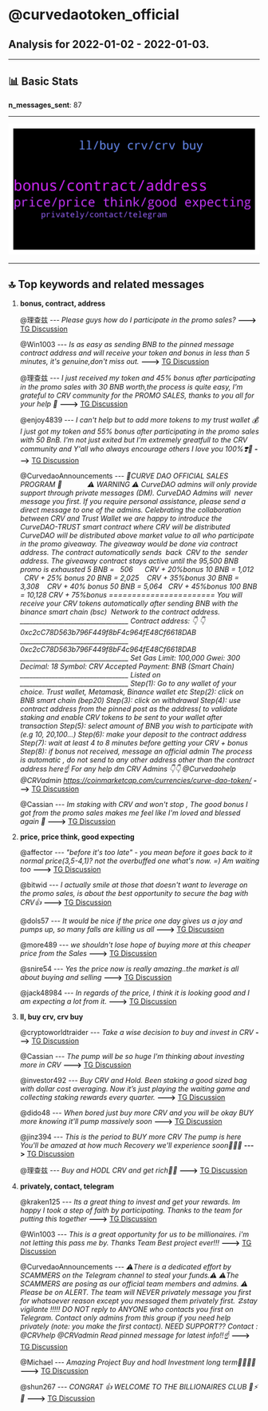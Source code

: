 # **@curvedaotoken_official**
 ## Analysis for **2022-01-02** - **2022-01-03**.

---

## 📊 **Basic Stats**

**n_messages_sent**: 87

---
![wordcloud](curvedaotoken_official_1Days_wordcloud.png)

---


## 🔝 **Top keywords and related messages**

1. **bonus, contract, address**

    @理查兹 --- *Please guys how do I participate in the promo sales?* **--->** [TG Discussion](https://t.me/curvedaotoken_official/17196)

    @Win1003 --- *Is as easy as sending BNB to the pinned message contract address and will receive your token and bonus in less than 5  minutes, it's genuine,don't miss out.* **--->** [TG Discussion](https://t.me/curvedaotoken_official/17199)

    @理查兹 --- *I just received my token and 45% bonus after participating in the promo sales with 30 BNB worth,the process is quite easy, I'm grateful to CRV community for the PROMO SALES, thanks to you all for your help 🙏* **--->** [TG Discussion](https://t.me/curvedaotoken_official/17209)

    @enjoy4839 --- *I can't help but to add more tokens to my trust wallet 💰 I just got my token and 55% bonus after participating in the promo sales with 50 BnB. I'm not just exited but I'm extremely greatfull to the CRV community and Y'all who always encourage others I love you 100%❣️🤝* **--->** [TG Discussion](https://t.me/curvedaotoken_official/17233)

    @CurvedaoAnnouncements --- *🎉CURVE DAO OFFICIAL SALES PROGRAM 🎉                ⚠️ WARNING ⚠️   CurveDAO admins will only provide support through private messages (DM). CurveDAO Admins will  never message you first. If you require personal assistance, please send a direct message to one of the admins.   Celebrating the collaboration between CRV and Trust Wallet we are happy to introduce the CurveDAO-TRUST smart contract where CRV will be distributed     CurveDAO will be distributed above market value to all who participate in the promo giveaway.   The giveaway would be done via contract address.   The contract automatically sends  back  CRV to the  sender address.   The giveaway contract stays active until the 95,500 BNB promo is exhausted   5 BNB =   506         CRV + 20%bonus   10 BNB = 1,012       CRV + 25% bonus   20 BNB = 2,025      CRV +  35%bonus   30 BNB = 3,308      CRV + 40% bonus   50 BNB = 5,064      CRV + 45%bonus   100 BNB = 10,128  CRV + 75%bonus   ======================= You will receive your CRV tokens automatically after sending BNB with the binance smart chain (bsc)  Network to the contract address.  __________________________________   Contract address: 👇 👇   0xc2cC78D563b796F449f8bF4c964fE48Cf6618DAB __________________________________   0xc2cC78D563b796F449f8bF4c964fE48Cf6618DAB  __________________________________   Set Gas Limit: 100,000 Gwei: 300 Decimal: 18 Symbol: CRV Accepted Payment: BNB (Smart Chain)  __________________________________ Listed on  __________________________________   Step(1): Go to any wallet of your choice. Trust wallet, Metamask, Binance wallet etc   Step(2): click on BNB smart chain (bep20)   Step(3): click on withdrawal   Step(4): use contract address from the pinned post as the address( to validate staking and enable CRV tokens to be sent to your wallet after transaction   Step(5): select amount of BNB you wish to participate with (e.g 10, 20,100...)   Step(6): make your deposit to the contract address   Step(7): wait at least 4 to 8 minutes before getting your CRV + bonus   Step(8): if bonus not received, message an official admin   The process is automatic , do not send to any other address other than the contract address here☝️  For any help dm CRV Admins 👇👇    @Curvedaohelp            @CRVadmin    https://coinmarketcap.com/currencies/curve-dao-token/* **--->** [TG Discussion](https://t.me/curvedaotoken_official/17321)

    @Cassian --- *Im staking with CRV and won't stop , The good bonus I got from the promo sales makes me feel like I'm loved and blessed again 🕺* **--->** [TG Discussion](https://t.me/curvedaotoken_official/17283)

2. **price, price think, good expecting**

    @affector --- *"before it's too late" - you mean before it goes back to it normal price(3,5-4,1)? not the overbuffed one what's now. =)  Am waiting too* **--->** [TG Discussion](https://t.me/curvedaotoken_official/17220)

    @bitwid --- *I actually smile at those that doesn't want to leverage on the promo sales, is about the best opportunity to secure the bag with  CRV👍* **--->** [TG Discussion](https://t.me/curvedaotoken_official/17250)

    @dols57 --- *It would be nice if the price one day gives us a joy and pumps up, so many falls are killing us all* **--->** [TG Discussion](https://t.me/curvedaotoken_official/17317)

    @more489 --- *we shouldn't lose hope of buying more at this cheaper price from the Sales* **--->** [TG Discussion](https://t.me/curvedaotoken_official/17226)

    @snire54 --- *Yes the price now is really amazing..the market is all about buying and selling* **--->** [TG Discussion](https://t.me/curvedaotoken_official/17216)

    @jack48984 --- *In regards of the price, I think it is looking good and I am expecting a lot from it.* **--->** [TG Discussion](https://t.me/curvedaotoken_official/17206)

3. **ll, buy crv, crv buy**

    @cryptoworldtraider --- *Take a wise decision to buy and invest in CRV* **--->** [TG Discussion](https://t.me/curvedaotoken_official/17311)

    @Cassian --- *The pump will be so huge I'm thinking about investing more in CRV* **--->** [TG Discussion](https://t.me/curvedaotoken_official/17309)

    @investor492 --- *Buy CRV and Hold. Been staking a good sized bag with dollar cost averaging. Now it’s just playing the waiting game and collecting staking rewards every quarter.* **--->** [TG Discussion](https://t.me/curvedaotoken_official/17255)

    @dido48 --- *When bored just buy more CRV and you will be okay  BUY more knowing it'll pump massively soon* **--->** [TG Discussion](https://t.me/curvedaotoken_official/17224)

    @jinz394 --- *This is the period to BUY more  CRV The pump is here  You'll be amazed at how much Recovery we'll experience soon🚀🚀💥* **--->** [TG Discussion](https://t.me/curvedaotoken_official/17214)

    @理查兹 --- *Buy and HODL CRV and get rich🤑🤑* **--->** [TG Discussion](https://t.me/curvedaotoken_official/17287)

4. **privately, contact, telegram**

    @kraken125 --- *Its a great thing to invest and get your rewards. Im happy I took a step of faith by participating. Thanks to the team for putting this together* **--->** [TG Discussion](https://t.me/curvedaotoken_official/17330)

    @Win1003 --- *This is a great opportunity for us to be millionaires. i'm not letting this pass me by. Thanks Team Best project ever!!!* **--->** [TG Discussion](https://t.me/curvedaotoken_official/17308)

    @CurvedaoAnnouncements --- *⚠️There is a dedicated effort by SCAMMERS on the Telegram channel to steal your funds.⚠️  ⚠️The SCAMMERS are posing as our official team members and admins. ⚠️  Please be on ALERT.  The team will NEVER privately message you first for whatsoever reason except you messaged them privately first.   ☡stay vigilante !!!!!  DO NOT reply to ANYONE who contacts you first on Telegram. Contact only admins from this group if you need help privately (note: you make the first contact).  NEED SUPPORT??  Contact : @CRVhelp  @CRVadmin      Read pinned message for latest info!!☝* **--->** [TG Discussion](https://t.me/curvedaotoken_official/17271)

    @Michael --- *Amazing Project  Buy and hodl Investment long term🚀🚀🚀🍾* **--->** [TG Discussion](https://t.me/curvedaotoken_official/17225)

    @shun267 --- *CONGRAT 👍 WELCOME TO THE BILLIONAIRES CLUB 💪⚡🚀* **--->** [TG Discussion](https://t.me/curvedaotoken_official/17211)

